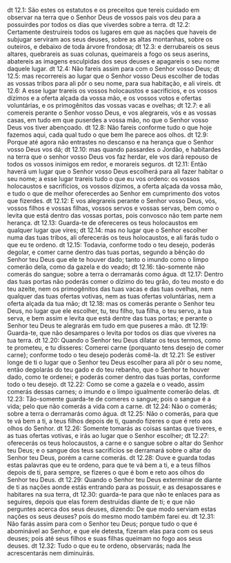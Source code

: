 dt 12.1: São estes os estatutos e os preceitos que tereis cuidado em observar na terra que o Senhor Deus de vossos pais vos deu para a possuirdes por todos os dias que viverdes sobre a terra.
dt 12.2: Certamente destruireis todos os lugares em que as nações que haveis de subjugar serviram aos seus deuses, sobre as altas montanhas, sobre os outeiros, e debaixo de toda árvore frondosa;
dt 12.3: e derrubareis os seus altares, quebrareis as suas colunas, queimareis a fogo os seus aserins, abatereis as imagens esculpidas dos seus deuses e apagareis o seu nome daquele lugar.
dt 12.4: Não fareis assim para com o Senhor vosso Deus;
dt 12.5: mas recorrereis ao lugar que o Senhor vosso Deus escolher de todas as vossas tribos para ali pôr o seu nome, para sua habitação, e ali vireis.
dt 12.6: A esse lugar trareis os vossos holocaustos e sacrifícios, e os vossos dízimos e a oferta alçada da vossa mão, e os vossos votos e ofertas voluntárias, e os primogênitos das vossas vacas e ovelhas;
dt 12.7: e ali comereis perante o Senhor vosso Deus, e vos alegrareis, vós e as vossas casas, em tudo em que puserdes a vossa mão, no que o Senhor vosso Deus vos tiver abençoado.
dt 12.8: Não fareis conforme tudo o que hoje fazemos aqui, cada qual tudo o que bem lhe parece aos olhos.
dt 12.9: Porque até agora não entrastes no descanso e na herança que o Senhor vosso Deus vos dá;
dt 12.10: mas quando passardes o Jordão, e habitardes na terra que o senhor vosso Deus vos faz herdar, ele vos dará repouso de todos os vossos inimigos em redor, e morareis seguros.
dt 12.11: Então haverá um lugar que o Senhor vosso Deus escolherá para ali fazer habitar o seu nome; a esse lugar trareis tudo o que eu vos ordeno: os vossos holocaustos e sacrifícios, os vossos dízimos, a oferta alçada da vossa mão, e tudo o que de melhor oferecerdes ao Senhor em cumprimento dos votos que fizerdes.
dt 12.12: E vos alegrareis perante o Senhor vosso Deus, vós, vossos filhos e vossas filhas, vossos servos e vossas servas, bem como o levita que está dentro das vossas portas, pois convosco não tem parte nem herança.
dt 12.13: Guarda-te de ofereceres os teus holocaustos em qualquer lugar que vires;
dt 12.14: mas no lugar que o Senhor escolher numa das tuas tribos, ali oferecerás os teus holocaustos, e ali farás tudo o que eu te ordeno.
dt 12.15: Todavia, conforme todo o teu desejo, poderás degolar, e comer carne dentro das tuas portas, segundo a bênção do Senhor teu Deus que ele te houver dado; tanto o imundo como o limpo comerão dela, como da gazela e do veado;
dt 12.16: tão-somente não comerás do sangue; sobre a terra o derramarás como água.
dt 12.17: Dentro das tuas portas não poderás comer o dízimo do teu grão, do teu mosto e do teu azeite, nem os primogênitos das tuas vacas e das tuas ovelhas, nem qualquer das tuas ofertas votivas, nem as tuas ofertas voluntárias, nem a oferta alçada da tua mão;
dt 12.18: mas os comerás perante o Senhor teu Deus, no lugar que ele escolher, tu, teu filho, tua filha, o teu servo, a tua serva, e bem assim e levita que está dentre das tuas portas; e perante o Senhor teu Deus te alegrarás em tudo em que puseres a mão.
dt 12.19: Guarda-te, que não desampares o levita por todos os dias que viveres na tua terra.
dt 12.20: Quando o Senhor teu Deus dilatar os teus termos, como te prometeu, e tu disseres: Comerei carne {porquanto tens desejo de comer carne}; conforme todo o teu desejo poderás comê-la.
dt 12.21: Se estiver longe de ti o lugar que o Senhor teu Deus escolher para ali pôr o seu nome, então degolarás do teu gado e do teu rebanho, que o Senhor te houver dado, como te ordenei; e poderás comer dentro das tuas portas, conforme todo o teu desejo.
dt 12.22: Como se come a gazela e o veado, assim comerás dessas carnes; o imundo e o limpo igualmente comerão delas.
dt 12.23: Tão-somente guarda-te de comeres o sangue; pois o sangue é a vida; pelo que não comerás a vida com a carne.
dt 12.24: Não o comerás; sobre a terra o derramarás como água.
dt 12.25: Não o comerás, para que te vá bem a ti, a teus filhos depois de ti, quando fizeres o que é reto aos olhos do Senhor.
dt 12.26: Somente tomarás as coisas santas que tiveres, e as tuas ofertas votivas, e irás ao lugar que o Senhor escolher;
dt 12.27: oferecerás os teus holocaustos, a carne e o sangue sobre o altar do Senhor teu Deus; e o sangue dos teus sacrifícios se derramará sobre o altar do Senhor teu Deus, porém a carne comerás.
dt 12.28: Ouve e guarda todas estas palavras que eu te ordeno, para que te vá bem a ti, e a teus filhos depois de ti, para sempre, se fizeres o que é bom e reto aos olhos do Senhor teu Deus.
dt 12.29: Quando o Senhor teu Deus exterminar de diante de ti as nações aonde estás entrando para as possuir, e as desapossares e habitares na sua terra,
dt 12.30: guarda-te para que não te enlaces para as seguires, depois que elas forem destruídas diante de ti; e que não perguntes acerca dos seus deuses, dizendo: De que modo serviam estas nações os seus deuses? pois do mesmo modo também farei eu.
dt 12.31: Não farás assim para com o Senhor teu Deus; porque tudo o que é abominável ao Senhor, e que ele detesta, fizeram elas para com os seus deuses; pois até seus filhos e suas filhas queimam no fogo aos seus deuses.
dt 12.32: Tudo o que eu te ordeno, observarás; nada lhe acrescentarás nem diminuirás.
